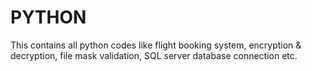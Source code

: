 # PYTHON
This contains all python codes like flight booking system, encryption &amp; decryption, file mask validation, SQL server database connection etc.
